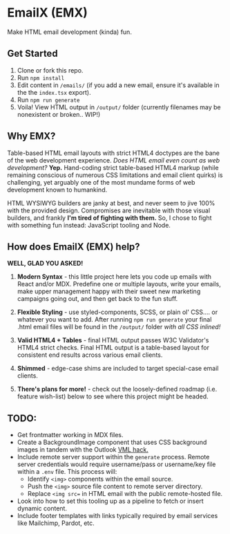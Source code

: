 # EmailX (EMX)

Make HTML email development (kinda) fun.

## Get Started

1. Clone or fork this repo.
2. Run `npm install`
3. Edit content in `/emails/` (if you add a new email, ensure it's available in the the `index.tsx` export).
4. Run `npm run generate`
5. Voila! View HTML output in `/output/` folder (currently filenames may be nonexistent or broken.. WIP!)

## Why EMX?

Table-based HTML email layouts with strict HTML4 doctypes are the bane of the 
web development experience. _Does HTML email even count as web development?_ **Yep.**
Hand-coding strict table-based HTML4 markup (while remaining conscious of 
numerous CSS limitations and email client quirks) is challenging, yet arguably 
one of the most mundame forms of web development known to humankind.

HTML WYSIWYG builders are janky at best, and never seem to jive 100% with the provided 
design. Compromises are inevitable with those visual builders, and frankly **I'm tired 
of fighting with them.** So, I chose to fight with something fun instead: JavaScript 
tooling and Node.

## How does EmailX (EMX) help?

**WELL, GLAD YOU ASKED!** 

1. **Modern Syntax** - this little project here lets you code up emails with React 
and/or MDX. Predefine one or multiple layouts, write your emails, make upper management 
happy with their sweet new marketing campaigns going out, and then get back to the fun stuff.

2. **Flexible Styling** - use styled-components, SCSS, or plain ol' CSS.... or whatever you
want to add. After running `npm run generate` your final .html email files will be found in the `/output/` 
folder _with all CSS inlined!_

3. **Valid HTML4 + Tables** - final HTML output passes W3C Validator's HTML4 strict checks. Final HTML
output is a table-based layout for consistent end results across various email clients.

4. **Shimmed** - edge-case shims are included to target special-case email clients.

5. **There's plans for more!** - check out the loosely-defined roadmap (i.e. feature wish-list) below 
to see where this project might be headed.

## TODO:

- Get frontmatter working in MDX files.
- Create a BackgroundImage component that uses CSS background images in tandem with the Outlook 
[VML hack.](https://www.emailonacid.com/blog/article/email-development/emailology_vector_markup_language_and_backgrounds/)
- Include remote server support within the `generate` process. Remote server credentials would require username/pass or 
username/key file within a `.env` file. This process will:
  - Identify `<img>` components within the email source.
  - Push the `<img>` source file content to remote server directory.
  - Replace `<img src=` in HTML email with the public remote-hosted file.
- Look into how to set this tooling up as a pipeline to fetch or insert dynamic content.
- Include footer templates with links typically required by email services like Mailchimp, Pardot, etc.
